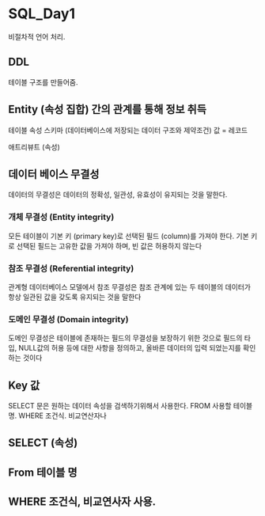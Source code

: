 # SQL_Day1

비절차적 언어 처리.

## DDL 
테이블 구조를 만들어줌.

## Entity (속성 집합) 간의 관계를 통해 정보 취득

테이블 속성 스키마 (데이터베이스에 저장되는 데이터 구조와 제약조건)
값 = 레코드

애트리뷰트 (속성)

## 데이터 베이스 무결성
데이터의 무결성은 데이터의 정확성, 일관성, 유효성이 유지되는 것을 말한다.

### 개체 무결성 (Entity integrity)
모든 테이블이 기본 키 (primary key)로 선택된 필드 (column)를 가져야 한다. 기본 키로 선택된 필드는 고유한 값을 가져야 하며, 빈 값은 허용하지 않는다
### 참조 무결성 (Referential integrity)
관계형 데이터베이스 모델에서 참조 무결성은 참조 관계에 있는 두 테이블의 데이터가 항상 일관된 값을 갖도록 유지되는 것을 말한다
### 도메인 무결성 (Domain integrity)
도메인 무결성은 테이블에 존재하는 필드의 무결성을 보장하기 위한 것으로 필드의 타입, NULL값의 허용 등에 대한 사항을 정의하고, 올바른 데이터의 입력 되었는지를 확인하는 것이다


## Key 값


SELECT 문은 원하는 데이터 속성을 검색하기위해서 사용한다.
FROM 사용할 테이블명.
WHERE 조건식. 비교연산자나 

## SELECT (속성)
## From 테이블 명
## WHERE 조건식, 비교연사자 사용.





